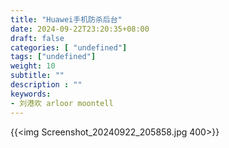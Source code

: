 ```yaml
---
title: "Huawei手机防杀后台"
date: 2024-09-22T23:20:35+08:00
draft: false
categories: [ "undefined"]
tags: ["undefined"]
weight: 10
subtitle: ""
description : ""
keywords:
- 刘港欢 arloor moontell
---
```


<!--more-->

{{<img Screenshot_20240922_205858.jpg 400>}}